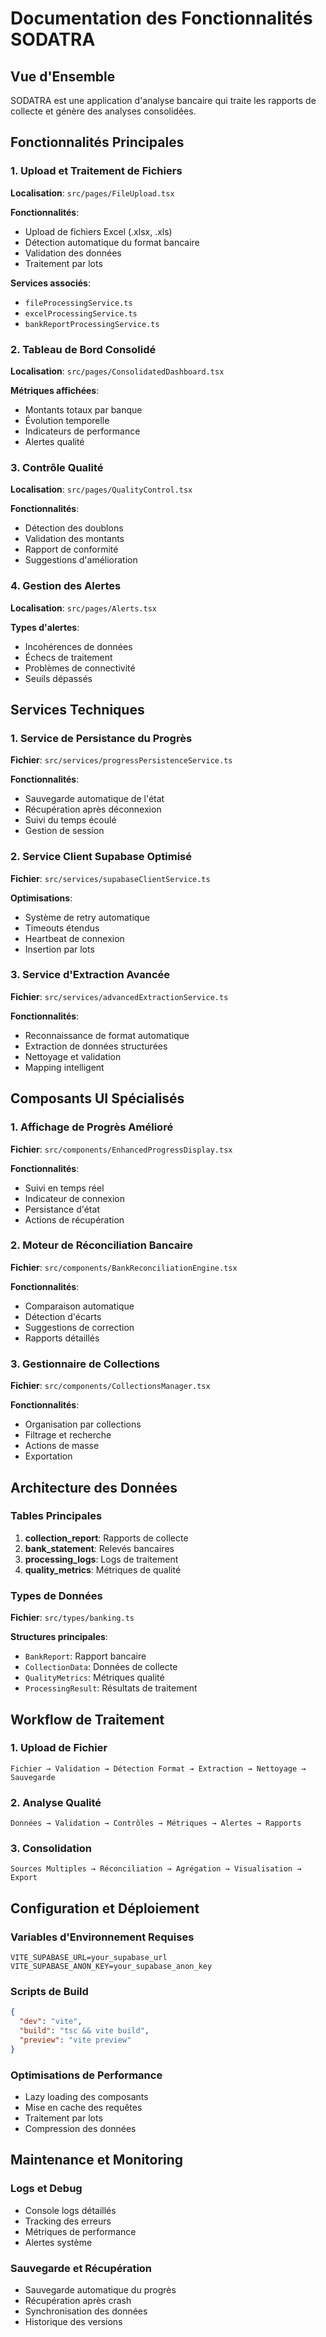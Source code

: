 
# Documentation des Fonctionnalités SODATRA

## Vue d'Ensemble
SODATRA est une application d'analyse bancaire qui traite les rapports de collecte et génère des analyses consolidées.

## Fonctionnalités Principales

### 1. Upload et Traitement de Fichiers
**Localisation**: `src/pages/FileUpload.tsx`

**Fonctionnalités**:
- Upload de fichiers Excel (.xlsx, .xls)
- Détection automatique du format bancaire
- Validation des données
- Traitement par lots

**Services associés**:
- `fileProcessingService.ts`
- `excelProcessingService.ts`
- `bankReportProcessingService.ts`

### 2. Tableau de Bord Consolidé
**Localisation**: `src/pages/ConsolidatedDashboard.tsx`

**Métriques affichées**:
- Montants totaux par banque
- Évolution temporelle
- Indicateurs de performance
- Alertes qualité

### 3. Contrôle Qualité
**Localisation**: `src/pages/QualityControl.tsx`

**Fonctionnalités**:
- Détection des doublons
- Validation des montants
- Rapport de conformité
- Suggestions d'amélioration

### 4. Gestion des Alertes
**Localisation**: `src/pages/Alerts.tsx`

**Types d'alertes**:
- Incohérences de données
- Échecs de traitement
- Problèmes de connectivité
- Seuils dépassés

## Services Techniques

### 1. Service de Persistance du Progrès
**Fichier**: `src/services/progressPersistenceService.ts`

**Fonctionnalités**:
- Sauvegarde automatique de l'état
- Récupération après déconnexion
- Suivi du temps écoulé
- Gestion de session

### 2. Service Client Supabase Optimisé
**Fichier**: `src/services/supabaseClientService.ts`

**Optimisations**:
- Système de retry automatique
- Timeouts étendus
- Heartbeat de connexion
- Insertion par lots

### 3. Service d'Extraction Avancée
**Fichier**: `src/services/advancedExtractionService.ts`

**Fonctionnalités**:
- Reconnaissance de format automatique
- Extraction de données structurées
- Nettoyage et validation
- Mapping intelligent

## Composants UI Spécialisés

### 1. Affichage de Progrès Amélioré
**Fichier**: `src/components/EnhancedProgressDisplay.tsx`

**Fonctionnalités**:
- Suivi en temps réel
- Indicateur de connexion
- Persistance d'état
- Actions de récupération

### 2. Moteur de Réconciliation Bancaire
**Fichier**: `src/components/BankReconciliationEngine.tsx`

**Fonctionnalités**:
- Comparaison automatique
- Détection d'écarts
- Suggestions de correction
- Rapports détaillés

### 3. Gestionnaire de Collections
**Fichier**: `src/components/CollectionsManager.tsx`

**Fonctionnalités**:
- Organisation par collections
- Filtrage et recherche
- Actions de masse
- Exportation

## Architecture des Données

### Tables Principales
1. **collection_report**: Rapports de collecte
2. **bank_statement**: Relevés bancaires
3. **processing_logs**: Logs de traitement
4. **quality_metrics**: Métriques de qualité

### Types de Données
**Fichier**: `src/types/banking.ts`

**Structures principales**:
- `BankReport`: Rapport bancaire
- `CollectionData`: Données de collecte
- `QualityMetrics`: Métriques qualité
- `ProcessingResult`: Résultats de traitement

## Workflow de Traitement

### 1. Upload de Fichier
```
Fichier → Validation → Détection Format → Extraction → Nettoyage → Sauvegarde
```

### 2. Analyse Qualité
```
Données → Validation → Contrôles → Métriques → Alertes → Rapports
```

### 3. Consolidation
```
Sources Multiples → Réconciliation → Agrégation → Visualisation → Export
```

## Configuration et Déploiement

### Variables d'Environnement Requises
```env
VITE_SUPABASE_URL=your_supabase_url
VITE_SUPABASE_ANON_KEY=your_supabase_anon_key
```

### Scripts de Build
```json
{
  "dev": "vite",
  "build": "tsc && vite build",
  "preview": "vite preview"
}
```

### Optimisations de Performance
- Lazy loading des composants
- Mise en cache des requêtes
- Traitement par lots
- Compression des données

## Maintenance et Monitoring

### Logs et Debug
- Console logs détaillés
- Tracking des erreurs
- Métriques de performance
- Alertes système

### Sauvegarde et Récupération
- Sauvegarde automatique du progrès
- Récupération après crash
- Synchronisation des données
- Historique des versions
